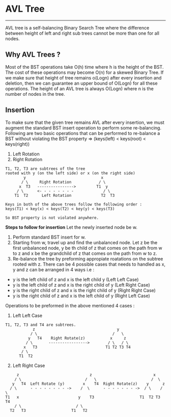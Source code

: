 # AVL Tree
---
AVL tree is a self-balancing Binary Search Tree where the difference between height of left and right sub trees cannot be more than one for all nodes.

## Why AVL Trees ?
Most of the BST operations take O(h) time where h is the height of the BST. The cost of these operations may become O(n) for a skewed Binary Tree.
If we make sure that height of tree remains o(Logn) after every insertion and deletion, then we can guarantee an upper bound of O(Logn) for all these operations. The height of an AVL tree is always O(Logn) where n is the number of nodes in the tree.

## Insertion
To make sure that the given tree remains AVL after every insertion, we must augment the standard BST insert operation to perform some re-balancing.
Following are two basic operations that can be performed to re-balance a BST without violating the BST property => (keys(left) < keys(root) < keys(right))
1. Left Rotation
2. Right Rotation

```
T1, T2, T3 are subtrees of the tree
rooted with y (on the left side) or x (on the right side)
        y                                 x
       / \     Right Rotation            / \
      x  T3   ---------------->         T1  y
     / \      <- - - - - - - -             / \
    T1  T2      Left Rotation             T2  T3

Keys in both of the above trees follow the following order :
keys(T1) < key(x) < keys(T2) < key(y) < keys(T3)

So BST property is not violated anywhere.
```

**Steps to follow for insertion**
Let the newly inserted node be w.
1. Perform standard BST insert for w.
2. Starting from w, travel up and find the unbalanced node. Let z be the first unbalanced node, y be th child of z that comes on the path from w to z and x be the grandchild of z that comes on the path from w to z.
3. Re-balance the tree by preforming appropiate roatations on the subtree rooted with z. There can be 4 possible cases that needs to handled as x, y and z can be arranged in 4 ways i.e :
- y is the left child of z and x is the left child y (Left Left Case)
- y is the left child of z and x is the right child of y (Left Right Case)
- y is the right child of z and x is the right child of y (Right Right Case)
- y is the right child of z and x is the left child of y (Right Left Case)

Operations to be preformed in the above mentioned 4 cases : 
1. Left Left Case

```
T1, T2, T3 and T4 are subtrees.
            z                                    y
           / \                                 /   \
          y   T4    Right Rotate(z)           x     z    
         / \       ----------------->        / \   / \  
        x   T3                              T1 T2 T3 T4    
       / \
      T1  T2
```

2. Left Right Case
```
     z                               z                           x
    / \                            /   \                        /  \ 
   y   T4  Left Rotate (y)        x    T4  Right Rotate(z)    y      z
  / \      - - - - - - - - ->    /  \      - - - - - - - ->  / \    / \
T1   x                          y    T3                    T1  T2 T3  T4
    / \                        / \
  T2   T3                    T1   T2
```